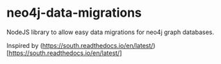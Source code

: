 # neo4j-data-migrations

NodeJS library to allow easy data migrations for neo4j graph databases.

Inspired by (https://south.readthedocs.io/en/latest/)[https://south.readthedocs.io/en/latest/]
